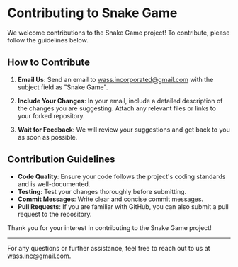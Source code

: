 # Contributing to Snake Game

We welcome contributions to the Snake Game project! To contribute, please follow the guidelines below.

## How to Contribute

1. **Email Us**: Send an email to [wass.incorporated@gmail.com](mailto:wass.incorporated@gmail.com) with the subject field as "Snake Game".

2. **Include Your Changes**: In your email, include a detailed description of the changes you are suggesting. Attach any relevant files or links to your forked repository.

3. **Wait for Feedback**: We will review your suggestions and get back to you as soon as possible.

## Contribution Guidelines

- **Code Quality**: Ensure your code follows the project's coding standards and is well-documented.
- **Testing**: Test your changes thoroughly before submitting.
- **Commit Messages**: Write clear and concise commit messages.
- **Pull Requests**: If you are familiar with GitHub, you can also submit a pull request to the repository.

Thank you for your interest in contributing to the Snake Game project!

---

For any questions or further assistance, feel free to reach out to us at [wass.inc@gmail.com](mailto:wass.inc@gmail.com).
